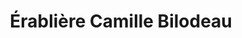 ---
title: "Érablière Camille Bilodeau"
url: /saint-fabien-de-panet/erabliere-camille-bilodeau/
shop: farm
---